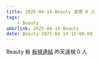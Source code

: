 ```yaml
---
title: 2025-04-14-Beauty 違規 0 人
tags:
    - Beauty
abbrlink: 2025-04-14-Beauty
date: Beauty-2025-04-14 12:00:00
---
```

Beauty 板 [板規連結](https://www.ptt.cc/bbs/Beauty/M.1630069980.A.84B.html)
昨天違規 0 人
